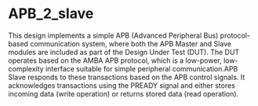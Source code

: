 # APB_2_slave
This design implements a simple APB (Advanced Peripheral Bus) protocol-based communication system, where both the APB Master and Slave modules are included as part of the Design Under Test (DUT). The DUT operates based on the AMBA APB protocol, which is a low-power, low-complexity interface suitable for simple peripheral communication.APB Slave responds to these transactions based on the APB control signals. It acknowledges transactions using the PREADY signal and either stores incoming data (write operation) or returns stored data (read operation).
